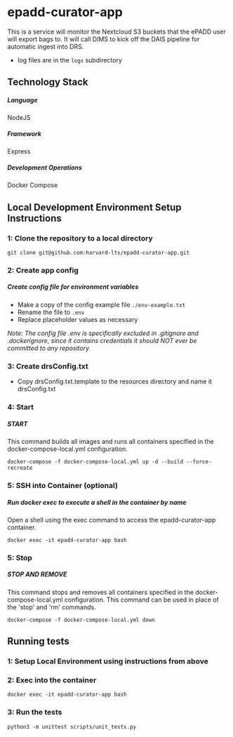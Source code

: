 # epadd-curator-app
This is a service will monitor the Nextcloud S3 buckets that the ePADD user will export bags to. It will call DIMS to kick off the DAIS pipeline for automatic ingest into DRS.

* log files are in the `logs` subdirectory

## Technology Stack
##### Language
NodeJS

##### Framework
Express

##### Development Operations
Docker Compose

## Local Development Environment Setup Instructions

### 1: Clone the repository to a local directory
`git clone git@github.com:harvard-lts/epadd-curator-app.git`

### 2: Create app config

##### Create config file for environment variables
- Make a copy of the config example file `./env-example.txt`
- Rename the file to `.env`
- Replace placeholder values as necessary

*Note: The config file .env is specifically excluded in .gitignore and .dockerignore, since it contains credentials it should NOT ever be committed to any repository.*

### 3: Create drsConfig.txt

- Copy drsConfig.txt.template to the resources directory and name it drsConfig.txt

### 4: Start

##### START

This command builds all images and runs all containers specified in the docker-compose-local.yml configuration.

```
docker-compose -f docker-compose-local.yml up -d --build --force-recreate
```

### 5: SSH into Container (optional)

##### Run docker exec to execute a shell in the container by name

Open a shell using the exec command to access the epadd-curator-app container.

```
docker exec -it epadd-curator-app bash
```

### 5: Stop

##### STOP AND REMOVE

This command stops and removes all containers specified in the docker-compose-local.yml configuration. This command can be used in place of the 'stop' and 'rm' commands.

```
docker-compose -f docker-compose-local.yml down
```

## Running tests

### 1: Setup Local Environment using instructions from above

### 2: Exec into the container

```
docker exec -it epadd-curator-app bash
```

### 3: Run the tests

```
python3 -m unittest scripts/unit_tests.py 
```
